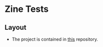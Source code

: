 # Zine Tests

## Layout

- The project is contained in [this](https://github.com/CodingTeaMachine/Zine-desktop) repository.
